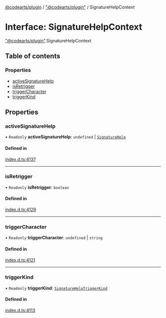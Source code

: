 [@codearts/plugin](../README.md) / ["@codearts/plugin"](../modules/_codearts_plugin_.md) / SignatureHelpContext

# Interface: SignatureHelpContext

["@codearts/plugin"](../modules/_codearts_plugin_.md).SignatureHelpContext

## Table of contents

### Properties

- [activeSignatureHelp](codearts_plugin_.SignatureHelpContext.md#activesignaturehelp)
- [isRetrigger](codearts_plugin_.SignatureHelpContext.md#isretrigger)
- [triggerCharacter](codearts_plugin_.SignatureHelpContext.md#triggercharacter)
- [triggerKind](codearts_plugin_.SignatureHelpContext.md#triggerkind)

## Properties

### activeSignatureHelp

• `Readonly` **activeSignatureHelp**: `undefined` \| [`SignatureHelp`](../classes/codearts_plugin_.SignatureHelp.md)

#### Defined in

[index.d.ts:4137](https://github.com/huaweicloud/cloudide-plugin-api/blob/a4193a8/index.d.ts#L4137)

___

### isRetrigger

• `Readonly` **isRetrigger**: `boolean`

#### Defined in

[index.d.ts:4129](https://github.com/huaweicloud/cloudide-plugin-api/blob/a4193a8/index.d.ts#L4129)

___

### triggerCharacter

• `Readonly` **triggerCharacter**: `undefined` \| `string`

#### Defined in

[index.d.ts:4121](https://github.com/huaweicloud/cloudide-plugin-api/blob/a4193a8/index.d.ts#L4121)

___

### triggerKind

• `Readonly` **triggerKind**: [`SignatureHelpTriggerKind`](../enums/codearts_plugin_.SignatureHelpTriggerKind.md)

#### Defined in

[index.d.ts:4113](https://github.com/huaweicloud/cloudide-plugin-api/blob/a4193a8/index.d.ts#L4113)
